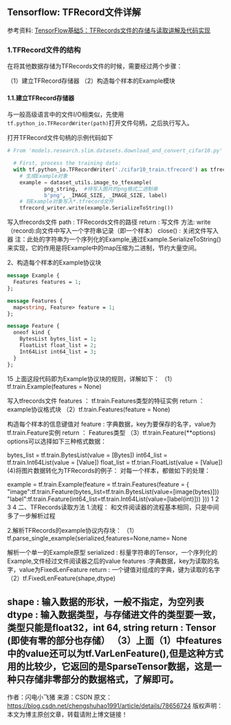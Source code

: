 ## Tensorflow: TFRecord文件详解

参考资料: [TensorFlow基础5：TFRecords文件的存储与读取讲解及代码实现](https://blog.csdn.net/chengshuhao1991/article/details/78656724)

### 1.TFRecord文件的结构

在将其他数据存储为TFRecords文件的时候，需要经过两个步骤：

（1）建立TFRecord存储器
（2）构造每个样本的Example模块

#### 1.1.建立TFRecord存储器

与一般高级语言中的文件I/O相类似，先使用`tf.python_io.TFRecordWriter(path)`打开文件句柄，之后执行写入。

打开TFRecord文件句柄的示例代码如下

```python
# From 'models.research.slim.datasets.download_and_convert_cifar10.py'

  # First, process the training data:
  with tf.python_io.TFRecordWriter('./cifar10_train.tfrecord') as tfrecord_writer:
    # 生成Example对象
    example = dataset_utils.image_to_tfexample(
            png_string,  #待写入图片的png格式二进制串
            b'png', _IMAGE_SIZE, _IMAGE_SIZE, label)
    # 将Example对象写入*.tfrecord文件
    tfrecord_writer.write(example.SerializeToString())
```



写入tfrecords文件
path : TFRecords文件的路径
return : 写文件
方法: 
write（record):向文件中写入一个字符串记录（即一个样本）
close() : 关闭文件写入器
注：此处的字符串为一个序列化的Example,通过Example.SerializeToString()来实现，它的作用是将Example中的map压缩为二进制，节约大量空间。

2、构造每个样本的Example协议块

```proto
message Example {
  Features features = 1;
};

message Features {
  map<string, Feature> feature = 1;
};

message Feature {
  oneof kind {
    BytesList bytes_list = 1;
    FloatList float_list = 2;
    Int64List int64_list = 3;
  }
};
```

15
上面这段代码即为Example协议块的规则，详解如下： 
（1）tf.train.Example(features = None)

写入tfrecords文件
features ： tf.train.Features类型的特征实例
return ： example协议格式块
（2）tf.train.Features(feature = None)

构造每个样本的信息键值对
feature : 字典数据，key为要保存的名字，value为tf.train.Feature实例
return ： Features类型
（3）tf.train.Feature(**options) 
options可以选择如下三种格式数据：

bytes_list = tf.train.BytesList(value = [Bytes])
int64_list = tf.train.Int64List(value = [Value])
float_list = tf.trian.FloatList(value = [Value])
(4)将图片数据转化为TFRecords的例子： 
对每一个样本，都做如下的处理：

example = tf.train.Example(feature = tf.train.Features(feature = {
                            "image":tf.train.Feature(bytes_list=tf.train.BytesList(value=[image(bytes)]))
                             "label":tf.train.Feature(int64_list=tf.train.Int64List(value=[label(int)]))
    }))
1
2
3
4
二、TFRecords读取方法
1.流程：
和文件阅读器的流程基本相同，只是中间多了一步解析过程

2.解析TFRecords的example协议内存块：
（1）tf.parse_single_example(serialized,features=None,name= None

解析一个单一的Example原型
serialized : 标量字符串的Tensor，一个序列化的Example,文件经过文件阅读器之后的value
features :字典数据，key为读取的名字，value为FixedLenFeature
return : 一个键值对组成的字典，键为读取的名字
（2）tf.FixedLenFeature(shape,dtype)

shape : 输入数据的形状，一般不指定，为空列表
dtype : 输入数据类型，与存储进文件的类型要一致，类型只能是float32，int 64, string
return : Tensor (即使有零的部分也存储）
（3）上面（1）中features中的value还可以为tf.VarLenFeature(),但是这种方式用的比较少，它返回的是SparseTensor数据，这是一种只存储非零部分的数据格式，了解即可。
--------------------- 
作者：闪电小飞猪 
来源：CSDN 
原文：https://blog.csdn.net/chengshuhao1991/article/details/78656724 
版权声明：本文为博主原创文章，转载请附上博文链接！